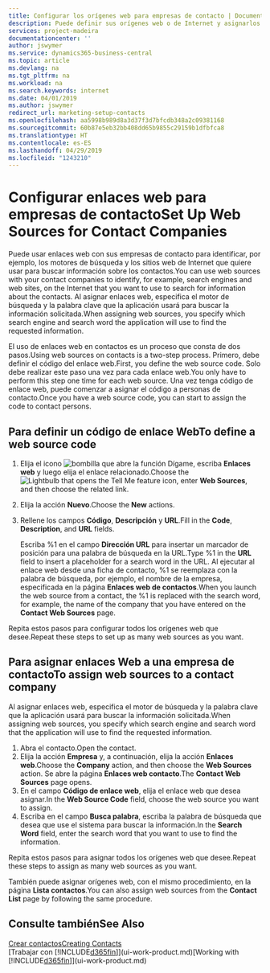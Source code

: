 ```yaml
---
title: Configurar los orígenes web para empresas de contacto | Documentos de Microsoft
description: Puede definir sus orígenes web o de Internet y asignarlos a una empresa de contacto para identificar cómo desea buscar la información de sus contactos.
services: project-madeira
documentationcenter: ''
author: jswymer
ms.service: dynamics365-business-central
ms.topic: article
ms.devlang: na
ms.tgt_pltfrm: na
ms.workload: na
ms.search.keywords: internet
ms.date: 04/01/2019
ms.author: jswymer
redirect_url: marketing-setup-contacts
ms.openlocfilehash: aa5998b989d8a3d37f3d7bfcdb348a2c09381168
ms.sourcegitcommit: 60b87e5eb32bb408dd65b9855c29159b1dfbfca8
ms.translationtype: HT
ms.contentlocale: es-ES
ms.lasthandoff: 04/29/2019
ms.locfileid: "1243210"
---
```

# <a name="set-up-web-sources-for-contact-companies"></a><span data-ttu-id="f7336-103">Configurar enlaces web para empresas de contacto</span><span class="sxs-lookup"><span data-stu-id="f7336-103">Set Up Web Sources for Contact Companies</span></span>
<span data-ttu-id="f7336-104">Puede usar enlaces web con sus empresas de contacto para identificar, por ejemplo, los motores de búsqueda y los sitios web de Internet que quiere usar para buscar información sobre los contactos.</span><span class="sxs-lookup"><span data-stu-id="f7336-104">You can use web sources with your contact companies to identify, for example, search engines and web sites, on the Internet that you want to use to search for information about the contacts.</span></span> <span data-ttu-id="f7336-105">Al asignar enlaces web, especifica el motor de búsqueda y la palabra clave que la aplicación usará para buscar la información solicitada.</span><span class="sxs-lookup"><span data-stu-id="f7336-105">When assigning web sources, you specify which search engine and search word the application will use to find the requested information.</span></span>

<span data-ttu-id="f7336-106">El uso de enlaces web en contactos es un proceso que consta de dos pasos.</span><span class="sxs-lookup"><span data-stu-id="f7336-106">Using web sources on contacts is a two-step process.</span></span> <span data-ttu-id="f7336-107">Primero, debe definir el código del enlace web.</span><span class="sxs-lookup"><span data-stu-id="f7336-107">First, you define the web source code.</span></span> <span data-ttu-id="f7336-108">Solo debe realizar este paso una vez para cada enlace web.</span><span class="sxs-lookup"><span data-stu-id="f7336-108">You only have to perform this step one time for each web source.</span></span> <span data-ttu-id="f7336-109">Una vez tenga código de enlace web, puede comenzar a asignar el código a personas de contacto.</span><span class="sxs-lookup"><span data-stu-id="f7336-109">Once you have a web source code, you can start to assign the code to contact persons.</span></span>

## <a name="to-define-a-web-source-code"></a><span data-ttu-id="f7336-110">Para definir un código de enlace Web</span><span class="sxs-lookup"><span data-stu-id="f7336-110">To define a web source code</span></span>
1. <span data-ttu-id="f7336-111">Elija el icono ![bombilla que abre la función Dígame](media/ui-search/search_small.png "Dígame que desea hacer"), escriba **Enlaces web** y luego elija el enlace relacionado.</span><span class="sxs-lookup"><span data-stu-id="f7336-111">Choose the ![Lightbulb that opens the Tell Me feature](media/ui-search/search_small.png "Tell me what you want to do") icon, enter **Web Sources**, and then choose the related link.</span></span>
2. <span data-ttu-id="f7336-112">Elija la acción **Nuevo**.</span><span class="sxs-lookup"><span data-stu-id="f7336-112">Choose the **New** actions.</span></span>
3. <span data-ttu-id="f7336-113">Rellene los campos **Código**, **Descripción** y **URL**.</span><span class="sxs-lookup"><span data-stu-id="f7336-113">Fill in the **Code**, **Description**, and **URL** fields.</span></span>

    <span data-ttu-id="f7336-114">Escriba %1 en el campo **Dirección URL** para insertar un marcador de posición para una palabra de búsqueda en la URL.</span><span class="sxs-lookup"><span data-stu-id="f7336-114">Type %1 in the **URL** field to insert a placeholder for a search word in the URL.</span></span> <span data-ttu-id="f7336-115">Al ejecutar al enlace web desde una ficha de contacto, %1 se reemplaza con la palabra de búsqueda, por ejemplo, el nombre de la empresa, especificada en la página **Enlaces web de contactos**.</span><span class="sxs-lookup"><span data-stu-id="f7336-115">When you launch the web source from a contact, the %1 is replaced with the search word, for example, the name of the company that you have entered on the **Contact Web Sources** page.</span></span>

<span data-ttu-id="f7336-116">Repita estos pasos para configurar todos los orígenes web que desee.</span><span class="sxs-lookup"><span data-stu-id="f7336-116">Repeat these steps to set up as many web sources as you want.</span></span>

## <a name="to-assign-web-sources-to-a-contact-company"></a><span data-ttu-id="f7336-117">Para asignar enlaces Web a una empresa de contacto</span><span class="sxs-lookup"><span data-stu-id="f7336-117">To assign web sources to a contact company</span></span>
<span data-ttu-id="f7336-118">Al asignar enlaces web, especifica el motor de búsqueda y la palabra clave que la aplicación usará para buscar la información solicitada.</span><span class="sxs-lookup"><span data-stu-id="f7336-118">When assigning web sources, you specify which search engine and search word that the application will use to find the requested information.</span></span>

1. <span data-ttu-id="f7336-119">Abra el contacto.</span><span class="sxs-lookup"><span data-stu-id="f7336-119">Open the contact.</span></span>
2. <span data-ttu-id="f7336-120">Elija la acción **Empresa** y, a continuación, elija la acción **Enlaces web**.</span><span class="sxs-lookup"><span data-stu-id="f7336-120">Choose the **Company** action, and then choose the **Web Sources** action.</span></span> <span data-ttu-id="f7336-121">Se abre la página **Enlaces web contacto**.</span><span class="sxs-lookup"><span data-stu-id="f7336-121">The **Contact Web Sources** page opens.</span></span>
3. <span data-ttu-id="f7336-122">En el campo **Código de enlace web**, elija el enlace web que desea asignar.</span><span class="sxs-lookup"><span data-stu-id="f7336-122">In the **Web Source Code** field, choose the web source you want to assign.</span></span>
4. <span data-ttu-id="f7336-123">Escriba en el campo **Busca palabra**, escriba la palabra de búsqueda que desea que use el sistema para buscar la información.</span><span class="sxs-lookup"><span data-stu-id="f7336-123">In the **Search Word** field, enter the search word that you want to use to find the information.</span></span>

<span data-ttu-id="f7336-124">Repita estos pasos para asignar todos los orígenes web que desee.</span><span class="sxs-lookup"><span data-stu-id="f7336-124">Repeat these steps to assign as many web sources as you want.</span></span>

<span data-ttu-id="f7336-125">También puede asignar orígenes web, con el mismo procedimiento, en la página **Lista contactos**.</span><span class="sxs-lookup"><span data-stu-id="f7336-125">You can also assign web sources from the **Contact List** page by following the same procedure.</span></span>

## <a name="see-also"></a><span data-ttu-id="f7336-126">Consulte también</span><span class="sxs-lookup"><span data-stu-id="f7336-126">See Also</span></span>
[<span data-ttu-id="f7336-127">Crear contactos</span><span class="sxs-lookup"><span data-stu-id="f7336-127">Creating Contacts</span></span>](marketing-create-contact-companies.md)  
<span data-ttu-id="f7336-128">[Trabajar con [!INCLUDE[d365fin](includes/d365fin_md.md)]](ui-work-product.md)</span><span class="sxs-lookup"><span data-stu-id="f7336-128">[Working with [!INCLUDE[d365fin](includes/d365fin_md.md)]](ui-work-product.md)</span></span>
